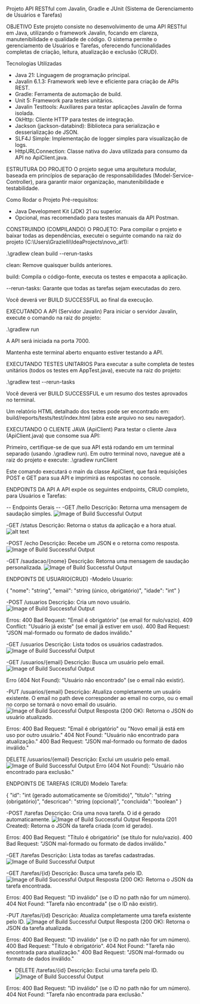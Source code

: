 Projeto API RESTful com Javalin, Gradle e JUnit (Sistema de Gerenciamento de Usuários e Tarefas)

OBJETIVO
Este projeto consiste no desenvolvimento de uma API RESTful em Java, utilizando o framework Javalin, focando em clareza, manutenibilidade e qualidade de código. O sistema permite o gerenciamento de Usuários e Tarefas, oferecendo funcionalidades completas de criação, leitura, atualização e exclusão (CRUD).

Tecnologias Utilizadas
- Java 21: Linguagem de programação principal.
- Javalin 6.1.3: Framework web leve e eficiente para criação de APIs REST.
- Gradle: Ferramenta de automação de build.
- Unit 5: Framework para testes unitários.
- Javalin Testtools: Auxiliares para testar aplicações Javalin de forma isolada.
- OkHttp: Cliente HTTP para testes de integração.
- Jackson (jackson-databind): Biblioteca para serialização e desserialização de JSON.
- SLF4J Simple: Implementação de logger simples para visualização de logs.
- HttpURLConnection: Classe nativa do Java utilizada para consumo da API no ApiClient.java.

ESTRUTURA DO PROJETO
O projeto segue uma arquitetura modular, baseada em princípios de separação de responsabilidades (Model-Service-Controller), para garantir maior organização, manutenibilidade e testabilidade.

Como Rodar o Projeto
Pré-requisitos: 
- Java Development Kit (JDK) 21 ou superior. 
- Opcional, mas recomendado para testes manuais da API Postman.

CONSTRUINDO (COMPILANDO) O PROJETO:
Para compilar o projeto e baixar todas as dependências, executei o seguinte comando na raiz do projeto (C:\Users\Grazielli\IdeaProjects\novo_at1):

.\gradlew clean build --rerun-tasks

clean: Remove quaisquer builds anteriores.

build: Compila o código-fonte, executa os testes e empacota a aplicação.

--rerun-tasks: Garante que todas as tarefas sejam executadas do zero.

Você deverá ver BUILD SUCCESSFUL ao final da execução.

 EXECUTANDO A API (Servidor Javalin)
Para iniciar o servidor Javalin, execute o comando na raiz do projeto:

.\gradlew run

A API será iniciada na porta 7000.

Mantenha este terminal aberto enquanto estiver testando a API.

 EXECUTANDO TESTES UNITARIOS
Para executar a suíte completa de testes unitários (todos os testes em AppTest.java), execute na raiz do projeto:

.\gradlew test --rerun-tasks

Você deverá ver BUILD SUCCESSFUL e um resumo dos testes aprovados no terminal.

Um relatório HTML detalhado dos testes pode ser encontrado em: build/reports/tests/test/index.html (abra este arquivo no seu navegador).

EXECUTANDO O CLIENTE JAVA (ApiClient)
Para testar o cliente Java (ApiClient.java) que consome sua API:

Primeiro, certifique-se de que sua API está rodando em um terminal separado (usando .\gradlew run).
Em outro terminal novo, navegue até a raiz do projeto e execute:
.\gradlew runClient

Este comando executará o main da classe ApiClient, que fará requisições POST e GET para sua API e imprimirá as respostas no console.

ENDPOINTS DA API
A API expõe os seguintes endpoints, CRUD completo, para Usuários e Tarefas:

-- Endpoints Gerais --
-GET /hello
Descrição: Retorna uma mensagem de saudação simples.
![Image of Build Successful Output](docs/images/image-3.png)

-GET /status
Descrição: Retorna o status da aplicação e a hora atual.
![alt text](image-1.png)


-POST /echo
Descrição: Recebe um JSON e o retorna como resposta.
![Image of Build Successful Output](docs/images/image-2.png)

-GET /saudacao/{nome}
Descrição: Retorna uma mensagem de saudação personalizada.
![Image of Build Successful Output](docs/images/image-4.png)


ENDPOINTS DE USUARIO(CRUD)
-Modelo Usuario:

{
    "nome": "string",
    "email": "string (único, obrigatório)",
    "idade": "int"
}

-POST /usuarios
Descrição: Cria um novo usuário.
![Image of Build Successful Output](docs/images/image-6.png)

Erros:
400 Bad Request: "Email é obrigatório" (se email for nulo/vazio).
409 Conflict: "Usuário já existe" (se email já estiver em uso).
400 Bad Request: "JSON mal-formado ou formato de dados inválido."

-GET /usuarios
Descrição: Lista todos os usuários cadastrados.
![Image of Build Successful Output](docs/images/image-5.png)

-GET /usuarios/{email}
Descrição: Busca um usuário pelo email.
![Image of Build Successful Output](docs/images/image-7.png)

Erro (404 Not Found): "Usuário não encontrado" (se o email não existir).

-PUT /usuarios/{email}
Descrição: Atualiza completamente um usuário existente. O email no path deve corresponder ao email no corpo, ou o email no corpo se tornará o novo email do usuário.
![Image of Build Successful Output](docs/images/image-8.png)
Resposta (200 OK): Retorna o JSON do usuário atualizado.

Erros:
400 Bad Request: "Email é obrigatório" ou "Novo email já está em uso por outro usuário."
404 Not Found: "Usuário não encontrado para atualização."
400 Bad Request: "JSON mal-formado ou formato de dados inválido."


DELETE /usuarios/{email}
Descrição: Exclui um usuário pelo email.
![Image of Build Successful Output](docs/images/image-9.png)
Erro (404 Not Found): "Usuário não encontrado para exclusão."

ENDPOINTS DE TAREFAS (CRUD)
Modelo Tarefa:

{
    "id": "int (gerado automaticamente se 0/omitido)",
    "titulo": "string (obrigatório)",
    "descricao": "string (opcional)",
    "concluida": "boolean"
}

-POST /tarefas
Descrição: Cria uma nova tarefa. O id é gerado automaticamente.
![Image of Build Successful Output](docs/images/image-10.png)
Resposta (201 Created): Retorna o JSON da tarefa criada (com id gerado).

Erros:
400 Bad Request: "Título é obrigatório" (se título for nulo/vazio).
400 Bad Request: "JSON mal-formado ou formato de dados inválido."

-GET /tarefas
Descrição: Lista todas as tarefas cadastradas.
![Image of Build Successful Output](docs/images/image-11.png)

-GET /tarefas/{id}
Descrição: Busca uma tarefa pelo ID.
![Image of Build Successful Output](docs/images/image-12.png)
Resposta (200 OK): Retorna o JSON da tarefa encontrada.

Erros:
400 Bad Request: "ID inválido" (se o ID no path não for um número).
404 Not Found: "Tarefa não encontrada" (se o ID não existir).

-PUT /tarefas/{id}
Descrição: Atualiza completamente uma tarefa existente pelo ID.
![Image of Build Successful Output](docs/images/image-13.png)
Resposta (200 OK): Retorna o JSON da tarefa atualizada.

Erros:
400 Bad Request: "ID inválido" (se o ID no path não for um número).
400 Bad Request: "Título é obrigatório".
404 Not Found: "Tarefa não encontrada para atualização."
400 Bad Request: "JSON mal-formado ou formato de dados inválido."

- DELETE /tarefas/{id}
Descrição: Exclui uma tarefa pelo ID.
![Image of Build Successful Output](docs/images/image-14.png)

Erros:
400 Bad Request: "ID inválido" (se o ID no path não for um número).
404 Not Found: "Tarefa não encontrada para exclusão."
